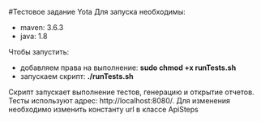 #Тестовое задание Yota
Для запуска необходимы:
- maven: 3.6.3
- java: 1.8

Чтобы запустить:
- добавляем права на выполнение: **sudo chmod +x runTests.sh**
- запускаем скрипт: **./runTests.sh**

Скрипт запускает выполнение тестов, генерацию и открытие отчетов.
Тесты используют адрес: http://localhost:8080/.
Для изменения необходимо изменить константу url в классе ApiSteps
